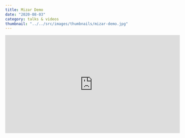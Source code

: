```yaml
---
title: Mizar Demo
date: "2020-08-03"
category: talks & videos
thumbnail: "../../src/images/thumbnails/mizar-demo.jpg"
---
```


<iframe  width="560" height="315" src="https://www.youtube.com/embed/S_0MIeNCbCM" frameborder="0"></iframe>
